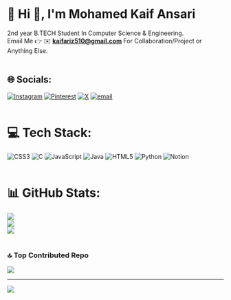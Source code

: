 # 💫 Hi 👋, I'm Mohamed Kaif Ansari

2nd year B.TECH Student In Computer Science & Engineering.
<br>
Email Me 👉 ✉️ **kaifariz510@gmail.com** For Collaboration/Project or Anything Else. 
<br>
<br>
## 🌐 Socials:
[![Instagram](https://img.shields.io/badge/Instagram-%23E4405F.svg?logo=Instagram&logoColor=white)](https://instagram.com/kaifansariw) [![Pinterest](https://img.shields.io/badge/Pinterest-%23E60023.svg?logo=Pinterest&logoColor=white)](https://pinterest.com/kaifansariw1) [![X](https://img.shields.io/badge/X-black.svg?logo=X&logoColor=white)](https://x.com/kaifansariw) [![email](https://img.shields.io/badge/Email-D14836?logo=gmail&logoColor=white)](mailto:kaifariz510@gmail.com) 
<br>
<br>
# 💻 Tech Stack:
![CSS3](https://img.shields.io/badge/css3-%231572B6.svg?style=plastic&logo=css3&logoColor=white) ![C](https://img.shields.io/badge/c-%2300599C.svg?style=plastic&logo=c&logoColor=white) ![JavaScript](https://img.shields.io/badge/javascript-%23323330.svg?style=plastic&logo=javascript&logoColor=%23F7DF1E) ![Java](https://img.shields.io/badge/java-%23ED8B00.svg?style=plastic&logo=openjdk&logoColor=white) ![HTML5](https://img.shields.io/badge/html5-%23E34F26.svg?style=plastic&logo=html5&logoColor=white) ![Python](https://img.shields.io/badge/python-3670A0?style=plastic&logo=python&logoColor=ffdd54) ![Notion](https://img.shields.io/badge/Notion-%23000000.svg?style=plastic&logo=notion&logoColor=white)
<br>
<br>
# 📊 GitHub Stats:
![](https://github-readme-stats.vercel.app/api?username=kaifansariw&theme=radical&hide_border=false&include_all_commits=false&count_private=false)<br/>
![](https://nirzak-streak-stats.vercel.app/?user=kaifansariw&theme=radical&hide_border=false)<br/>
![](https://github-readme-stats.vercel.app/api/top-langs/?username=kaifansariw&theme=radical&hide_border=false&include_all_commits=false&count_private=false&layout=compact)
<br>
<br>
### 🔝 Top Contributed Repo
![](https://github-contributor-stats.vercel.app/api?username=kaifansariw&limit=5&theme=radical&combine_all_yearly_contributions=true)

---
[![](https://visitcount.itsvg.in/api?id=kaifansariw&icon=0&color=0)](https://visitcount.itsvg.in)

<!-- Proudly created with GPRM ( https://gprm.itsvg.in ) -->

